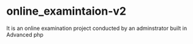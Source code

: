# online_examintaion-v2
It is an online examination project conducted by an adminstrator built in Advanced php
